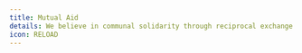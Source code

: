 ```yaml
---
title: Mutual Aid
details: We believe in communal solidarity through reciprocal exchange for mutual benefit so everyone can live a dignified life.
icon: RELOAD
---
```

